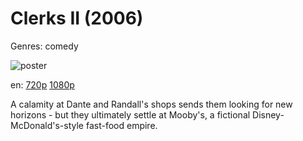 # Clerks II (2006)

Genres: comedy

![poster](http://image.tmdb.org/t/p/w500/luPEGTlN8egktVeomdf2nEap5SP.jpg)

en:
  [720p](magnet:?xt=urn:btih:2DE78178D867BE978800B71666B5F3694E5658CE&tr=udp://glotorrents.pw:6969/announce&tr=udp://tracker.opentrackr.org:1337/announce&tr=udp://torrent.gresille.org:80/announce&tr=udp://tracker.openbittorrent.com:80&tr=udp://tracker.coppersurfer.tk:6969&tr=udp://tracker.leechers-paradise.org:6969&tr=udp://p4p.arenabg.ch:1337&tr=udp://tracker.internetwarriors.net:1337)
  [1080p](magnet:?xt=urn:btih:BCFF57B8DE2D8491F5CA7042DB9CF9F3E6DE82E8&tr=udp://glotorrents.pw:6969/announce&tr=udp://tracker.opentrackr.org:1337/announce&tr=udp://torrent.gresille.org:80/announce&tr=udp://tracker.openbittorrent.com:80&tr=udp://tracker.coppersurfer.tk:6969&tr=udp://tracker.leechers-paradise.org:6969&tr=udp://p4p.arenabg.ch:1337&tr=udp://tracker.internetwarriors.net:1337)
  


A calamity at Dante and Randall's shops sends them looking for new horizons - but they ultimately settle at Mooby's, a fictional Disney-McDonald's-style fast-food empire.